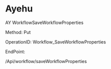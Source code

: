 #     Ayehu


AY WorkflowSaveWorkflowProperties

Method: Put

OperationID: Workflow_SaveWorkflowProperties

EndPoint:

/Api/workflow/saveWorkflowProperties
